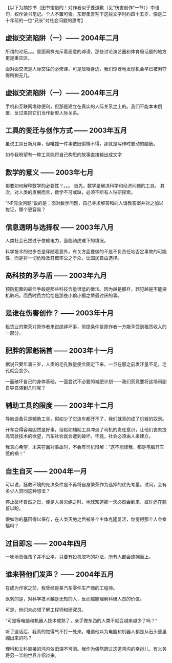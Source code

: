 
【以下为摘抄书（图书馆借的！对作者似乎要道歉（见“伤害创作”一节））中语句，权作读书笔记。个人不置可否。东野圭吾写下这些文字时约四十五岁，像是二十年前的一位“兄长”对社会问题的思考】

## 虚拟交流陷阱（一）—— 2004年二月

所谓的论坛。。。里面同样充斥着恶意的诽谤，那些讨论演艺圈和体育局话题的地方更是重灾区。

面对面交流是人际交往的必修课，可是放眼身边，我们惊讶地发现机会早已被剥夺得所剩无几。

## 虚拟交流陷阱（一）—— 2004年三月

手机和互联网堪称便利，但那是建立在真实的人际关系之上的。我们不能本末倒置，反过来把它们当作新型人际关系。

## 工具的变迁与创作方式 —— 2003年五月

虽说工具日新月异，但唯独一件事依旧偷懒不得，那就是写作时要动的脑筋。

如今我盼望有一种工具能将自己构思的故事直接输出成文字

## 数学的意义 —— 2003年七月

那要如何解释数学的必要性？。。。
首先，数学是解决科学和经济问题的工具。
其次，对人类的发展而言，数学不可或缺，必须不断有人钻研探索。

“NP完全问题”说的是：面对数学问题，自己寻求解答和向人请教答案并对之加以佐证，哪个更容易？

## 信息透明与选择权 —— 2003年八月

人类社会已然过于依赖电力，面临骑虎难下的境况。

科学技术的进步总是伴随着意外，有关方面要做的不是不负责任地否定事故的可能性，而是将一切危险及其概率公之于众，让国民自由选择。

## 高科技的矛与盾  —— 2003年九月

预防犯罪的最佳手段是那些科技含量很低的做法。因为越是那样，罪犯越是不能投机取巧，而费时费力恰恰是那些小偷小摸之辈最讨厌的事。

## 是谁在伤害创作？ —— 2003年十月

租赁业的繁荣对原作者来说绝非坏事，前提条件是原作者一方能享受到租赁收入的一部分。

## 肥胖的罪魁祸首 —— 2003年十一月

据说只要年满三岁，人类的毛孔数量便会固定下来，一旦在那之前发汗量不足，毛孔就会变少。

一面破坏自己的身体基础，一面尝试不必要的减肥计划——我们究竟要将这场闹剧自导自演到几时呢？

## 辅助工具的限度 —— 2003年十二月

导航设备只是辅助工具，假如少了它连车都开不了，我们就真的成了机器的奴隶。

开车变得容易固然是好事，但假如辅助工具冲淡了司机的责任意识，让他们丧失提高驾驶技术的欲望，汽车社会就会遭到破坏。毕竟，社会必须由人来建立。

我真心希望，未来在面对事故时，不会有司机辩解：“这不能怪我，都是电脑开车惹的祸！”

## 自生自灭 —— 2004年一月

可以说，拯救环境的先决条件是不再将自身繁荣作为选择的优先考量。试问，会有多少人赞同这种想法？

停止破坏自然之日，便是人类灭绝之时。地球知道那一天必然会到来，或许还在翘首以盼。

假如你的基因得以保存，在人类灭绝之后被某个主体克隆复活，你觉得那个人会幸福吗？

## 过目即忘 —— 2004年四月

一味地责怪孩子并不公平，只要有投机取巧的办法，所有人都会蜂拥而上。

## 谁来替他们发声？ —— 2004年五月

在成为作家之前，我曾经是某汽车零件生产商的工程师。

讽刺的是，对科学技术越是无知的人，反而越能理解科研人员的价值。

可是，他们未必想了解工程师和研究员。

“可是等电脑和机器人技术成熟了，亲手做东西的人类不就会越来越少了吗？”

听了这话后，我真的觉得气不打一处来。难道他以为电脑和机器人都是从石头缝里蹦出来的吗？

理科和文科直接的鸿沟依旧深不可测。我作为偶然跨过这道鸿沟的幸运儿，有义务将另一半的世界介绍过来。

